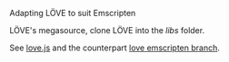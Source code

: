 Adapting LÖVE to suit Emscripten

LÖVE's megasource, clone LÖVE into the *libs* folder.

See [love.js](https://github.com/Davidobot/love.js) and the counterpart [love emscripten branch](https://github.com/Davidobot/love/tree/emscripten).
